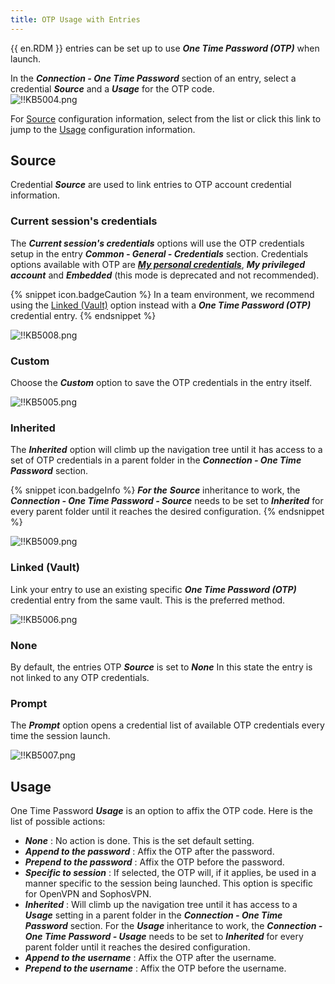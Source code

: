 ```yaml
---
title: OTP Usage with Entries
---
```

{{ en.RDM }} entries can be set up to use ***One Time Password (OTP)*** when launch.  

In the ***Connection - One Time Password*** section of an entry, select a credential ***Source*** and a ***Usage*** for the OTP code.  
![!!KB5004.png](/img/en/kb/KB5004.png)

For <a href="#source">Source</a> configuration information, select from the list or click this link to jump to the <a href="#usage">Usage</a> configuration information.

## Source <a name="source"></a>

Credential ***Source*** are used to link entries to OTP account credential information.  

### Current session's credentials

The ***Current session's credentials*** options will use the OTP credentials setup in the entry ***Common - General - Credentials*** section. Credentials options available with OTP are [***My personal credentials***](https://helprdm.devolutions.net/file_templates_mypersonalcredentials.html), ***My privileged account*** and ***Embedded*** (this mode is deprecated and not recommended).  

{% snippet icon.badgeCaution %}
In a team environment, we recommend using the <a href="#linked">Linked (Vault)</a> option instead with a ***One Time Password (OTP)*** credential entry.
{% endsnippet %}  

![!!KB5008.png](/img/en/kb/KB5008.png)

### Custom

Choose the ***Custom*** option to save the OTP credentials in the entry itself.  

![!!KB5005.png](/img/en/kb/KB5005.png)

### Inherited

The ***Inherited*** option will climb up the navigation tree until it has access to a set of OTP credentials in a parent folder in the ***Connection - One Time Password*** section.  

{% snippet icon.badgeInfo %}
***For the*** ***Source*** inheritance to work, the ***Connection - One Time Password - Source*** needs to be set to ***Inherited*** for every parent folder until it reaches the desired configuration.
{% endsnippet %}  

![!!KB5009.png](/img/en/kb/KB5009.png)

### Linked (Vault) <a name="linked"></a>

Link your entry to use an existing specific ***One Time Password (OTP)*** credential entry from the same vault. This is the preferred method.  

![!!KB5006.png](/img/en/kb/KB5006.png)

### None

By default, the entries OTP ***Source*** is set to ***None*** In this state the entry is not linked to any OTP credentials.

### Prompt

The ***Prompt*** option opens a credential list of available OTP credentials every time the session launch.

![!!KB5007.png](/img/en/kb/KB5007.png)

## Usage <a name="usage"></a>

One Time Password ***Usage*** is an option to affix the OTP code. Here is the list of possible actions:  

* ***None*** : No action is done. This is the set default setting.
* ***Append to the password*** : Affix the OTP after the password.
* ***Prepend to the password*** : Affix the OTP before the password.
* ***Specific to session*** : If selected, the OTP will, if it applies, be used in a manner specific to the session being launched. This option is specific for OpenVPN and SophosVPN.
* ***Inherited*** : Will climb up the navigation tree until it has access to a ***Usage*** setting in a parent folder in the ***Connection - One Time Password*** section. For the ***Usage*** inheritance to work, the ***Connection - One Time Password - Usage*** needs to be set to ***Inherited*** for every parent folder until it reaches the desired configuration.
* ***Append to the username*** : Affix the OTP after the username.
* ***Prepend to the username*** : Affix the OTP before the username.
